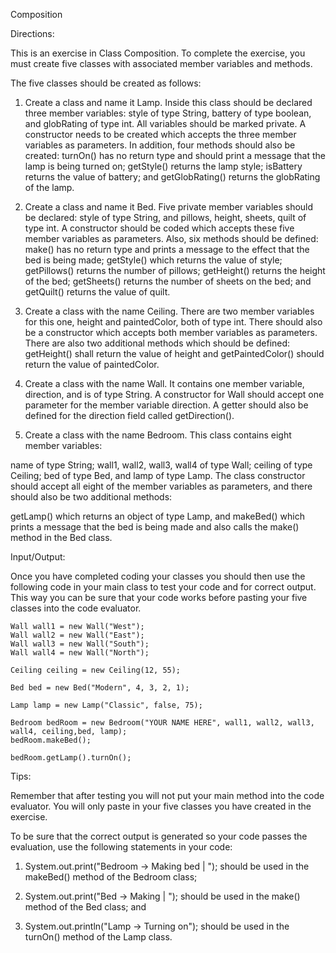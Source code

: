 Composition

Directions:

This is an exercise in Class Composition. To complete the exercise, you must create five classes with associated member variables and methods.

The five classes should be created as follows:

1) Create a class and name it Lamp. Inside this class should be declared three member variables: style of type String, battery of type boolean, and globRating of     type int. All variables should be marked private. A constructor needs to be created which accepts the three member variables as parameters. In addition, four methods should also be created: turnOn() has no return type and should print a message that the lamp is being turned on; getStyle() returns the lamp style; isBattery returns the value of battery; and getGlobRating() returns the globRating of the lamp.

2) Create a class and name it Bed. Five private member variables should be declared: style of type String, and pillows, height, sheets, quilt of type int. A constructor should be coded which accepts these five member variables as parameters. Also, six methods should be defined: make() has no return type and prints a message to the effect that the bed is being made; getStyle() which returns the value of style; getPillows() returns the number of pillows; getHeight() returns the height of the bed; getSheets() returns the number of sheets on the bed; and getQuilt() returns the value of quilt.

3) Create a class with the name Ceiling. There are two member variables for this one, height and paintedColor, both of type int. There should also be a constructor which accepts both member variables as parameters. There are also two additional methods which should be defined: getHeight() shall return the value of height and getPaintedColor() should return the value of paintedColor.

4) Create a class with the name Wall. It contains one member variable, direction, and is of type String. A constructor for Wall should accept one parameter for the member variable direction. A getter should also be defined for the direction field called getDirection().

5) Create a class with the name Bedroom. This class contains eight member variables:

name of type String; wall1, wall2, wall3, wall4 of type Wall; ceiling of type Ceiling; bed of type Bed, and lamp of type Lamp. The class constructor should accept all eight of the member variables as parameters, and there should also be two additional methods:

getLamp() which returns an object of type Lamp, and makeBed() which prints a message that the bed is being made and also calls the make() method in the Bed class.

Input/Output:

Once you have completed coding your classes you should then use the following code in your main class to test your code and for correct output. This way you can be sure that your code works before pasting your five classes into the code evaluator.

    Wall wall1 = new Wall("West");
    Wall wall2 = new Wall("East");
    Wall wall3 = new Wall("South");
    Wall wall4 = new Wall("North");
     
    Ceiling ceiling = new Ceiling(12, 55);
     
    Bed bed = new Bed("Modern", 4, 3, 2, 1);
     
    Lamp lamp = new Lamp("Classic", false, 75);
     
    Bedroom bedRoom = new Bedroom("YOUR NAME HERE", wall1, wall2, wall3, wall4, ceiling,bed, lamp);
    bedRoom.makeBed();
     
    bedRoom.getLamp().turnOn();

Tips:

Remember that after testing you will not put your main method into the code evaluator. You will only paste in your five classes you have created in the exercise.

To be sure that the correct output is generated so your code passes the evaluation, use the following statements in your code:

1) System.out.print("Bedroom -> Making bed | "); should be used in the makeBed() method of the Bedroom class;

2) System.out.print("Bed -> Making | "); should be used in the make() method of the Bed class; and

3) System.out.println("Lamp -> Turning on"); should be used in the turnOn() method of the Lamp class.